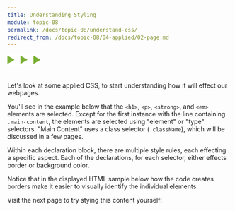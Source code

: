 ```yaml
---
title: Understanding Styling
module: topic-08
permalink: /docs/topic-08/understand-css/
redirect_from: /docs/topic-08/04-applied/02-page.md
---
```


<img src="./../../../img/arrow-divider.svg" style="width: 75px; border: none; margin: 0px 0 20px 0" />

Let's look at some applied CSS, to start understanding how it will effect our webpages.

You'll see in the example below that the `<h1>`, `<p>`, `<strong>`, and `<em>` elements are selected. Except for the first instance with the line containing `.main-content`, the elements are selected using "element" or "type" selectors. "Main Content" uses a class selector (`.className`), which will be discussed in a few pages.

Within each declaration block, there are multiple style rules, each effecting a specific aspect. Each of the declarations, for each selector, either effects border or background color.

Notice that in the displayed HTML sample below how the code creates borders make it easier to visually identify the individual elements.

<div class="codepen-embed">
  <p data-height="600" data-theme-id="30567" data-slug-hash="boZEEy" data-default-tab="css,result" data-user="Media-Ed-Online" data-embed-version="2" data-pen-title="Topic-07: CSS Applied" class="codepen"></p>
</div>

Visit the next page to try stying this content yourself!
